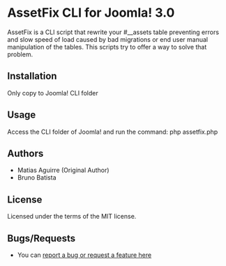 AssetFix CLI for Joomla! 3.0
============================

AssetFix is a CLI script that rewrite your #__assets table preventing errors and slow speed of load caused by bad migrations or
end user manual manipulation of the tables. This scripts try to offer a way to solve that problem.

## Installation

Only copy to Joomla! CLI folder

## Usage

Access the CLI folder of Joomla! and run the command: php assetfix.php

## Authors

* Matias Aguirre (Original Author)
* Bruno Batista

## License

Licensed under the terms of the MIT license.

## Bugs/Requests

* You can [report a bug or request a feature here](http://github.com/brunobatista/cli_assetfix/issues)